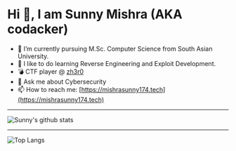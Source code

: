 # Hi 👋, I am Sunny Mishra (AKA codacker) 

- 🔭 I’m currently pursuing M.Sc. Computer Science from South Asian University.
- 🌱 I like to do learning Reverse Engineering and Exploit Development.
- 💣 CTF player @ [zh3r0](https://www.zh3r0.com/)
- 💬 Ask me about Cybersecurity
- 📫 How to reach me: [https://mishrasunny174.tech](https://mishrasunny174.tech)

---

![Sunny's github stats](https://github-readme-stats.vercel.app/api?username=mishrasunny174&show_icons=true&theme=dark)

---

![Top Langs](https://github-readme-stats.vercel.app/api/top-langs/?username=mishrasunny174&layout=compact&hide=html,smali&theme=dark)

